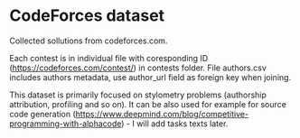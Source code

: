 # CodeForces dataset
Collected sollutions from codeforces.com.

Each contest is in individual file with coresponding ID (https://codeforces.com/contest/<ID>) in contests folder.
File authors.csv includes authors metadata, use author_url field as foreign key when joining.
  
This dataset is primarily focused on stylometry problems (authorship attribution, profiling and so on). It can be also used for example for source code generation (https://www.deepmind.com/blog/competitive-programming-with-alphacode) - I will add tasks texts later.

